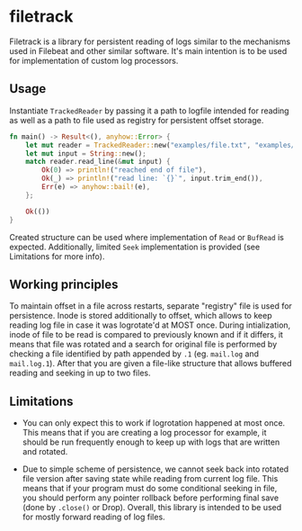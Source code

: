 # filetrack

Filetrack is a library for persistent reading of logs similar to the mechanisms used in Filebeat and other similar software.
It's main intention is to be used for implementation of custom log processors.

## Usage

Instantiate `TrackedReader` by passing it a path to logfile intended for reading as well as a path to file used as registry for persistent
offset storage.

```rust
fn main() -> Result<(), anyhow::Error> {
    let mut reader = TrackedReader::new("examples/file.txt", "examples/registry")?;
    let mut input = String::new();
    match reader.read_line(&mut input) {
        Ok(0) => println!("reached end of file"),
        Ok(_) => println!("read line: `{}`", input.trim_end()),
        Err(e) => anyhow::bail!(e),
    };

    Ok(())
}
```

Created structure can be used where implementation of `Read` or `BufRead` is expected. Additionally, limited `Seek` implementation
is provided (see Limitations for more info).

## Working principles

To maintain offset in a file across restarts, separate "registry" file is used for persistence. Inode is stored additionally to
offset, which allows to keep reading log file in case it was logrotate'd at MOST once. During intialization, inode of file to be read
is compared to previously known and if it differs, it means that file was rotated and a search for original file is performed by checking
a file identified by path appended by `.1` (eg. `mail.log` and `mail.log.1`). After that you are given a file-like structure that allows
buffered reading and seeking in up to two files.

## Limitations

* You can only expect this to work if logrotation happened at most once. This means that if you are creating a log processor for
example, it should be run frequently enough to keep up with logs that are written and rotated.

* Due to simple scheme of persistence, we cannot seek back into rotated file version after saving state while reading from current
log file. This means that if your program must do some conditional seeking in file, you should perform any pointer rollback before
performing final save (done by `.close()` or Drop). Overall, this library is intended to be used for mostly forward reading of
log files.
